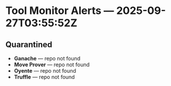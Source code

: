 # Tool Monitor Alerts — 2025-09-27T03:55:52Z

## Quarantined

- **Ganache** — repo not found
- **Move Prover** — repo not found
- **Oyente** — repo not found
- **Truffle** — repo not found

